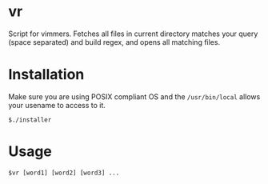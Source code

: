 vr
==========================

Script for vimmers.
Fetches all files in current directory matches
your query (space separated) and build regex,
and opens all matching files.

Installation
==========================

Make sure you are using POSIX compliant OS and
the `/usr/bin/local` allows your usename to access
to it.

```
$./installer
```

Usage
=========================

```
$vr [word1] [word2] [word3] ...
```


